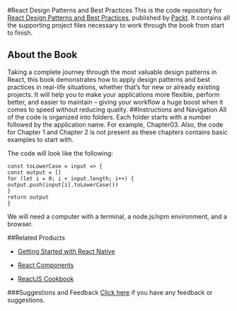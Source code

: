 #React Design Patterns and Best Practices
This is the code repository for [React Design Patterns and Best Practices](https://www.packtpub.com/web-development/react-design-patterns-and-best-practices?utm_source=github&utm_medium=repository&utm_campaign=9781786464538), published by [Packt](https://www.packtpub.com/?utm_source=github). It contains all the supporting project files necessary to work through the book from start to finish.
## About the Book
Taking a complete journey through the most valuable design patterns in React, this book demonstrates how to apply design patterns and best practices in real-life situations, whether that’s for new or already existing projects. It will help you to make your applications more flexible, perform better, and easier to maintain – giving your workflow a huge boost when it comes to speed without reducing quality.
##Instructions and Navigation
All of the code is organized into folders. Each folder starts with a number followed by the application name. For example, Chapter03.
Also, the code for Chapter 1 and Chapter 2 is not present as these chapters contains basic examples to start with.


The code will look like the following:
```
const toLowerCase = input => {
const output = []
for (let i = 0; i < input.length; i++) {
output.push(input[i].toLowerCase())
}
return output
}
```

We will need a computer with a terminal, a node.js/npm environment, and a browser.

##Related Products
* [Getting Started with React Native](https://www.packtpub.com/application-development/getting-started-react-native?utm_source=github&utm_medium=repository&utm_campaign=9781785885181)

* [React Components](https://www.packtpub.com/web-development/react-components?utm_source=github&utm_medium=repository&utm_campaign=9781785889288)

* [ReactJS Cookbook](https://www.packtpub.com/web-development/reactjs-cookbook?utm_source=github&utm_medium=repository&utm_campaign=9781783980727)

###Suggestions and Feedback
[Click here](https://docs.google.com/forms/d/e/1FAIpQLSe5qwunkGf6PUvzPirPDtuy1Du5Rlzew23UBp2S-P3wB-GcwQ/viewform) if you have any feedback or suggestions.
